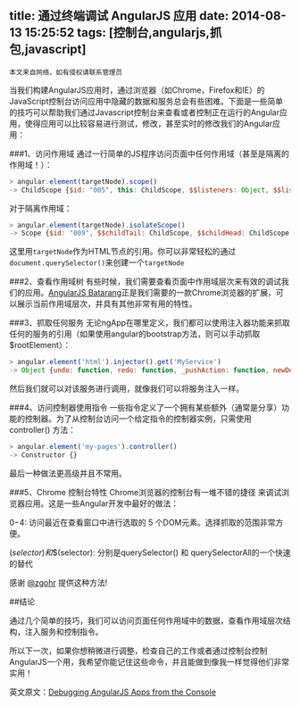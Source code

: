 title: 通过终端调试 AngularJS 应用
date: 2014-08-13 15:25:52
tags: [控制台,angularjs,抓包,javascript]
---
	本文来自网络，如有侵权请联系管理员
当我们构建AngularJS应用时，通过浏览器（如Chrome，Firefox和IE）的JavaScript控制台访问应用中隐藏的数据和服务总会有些困难。下面是一些简单的技巧可以帮助我们通过Javascript控制台来查看或者控制正在运行的Angular应用，使得应用可以比较容易进行测试，修改，甚至实时的修改我们的Angular应用：

<!--more-->
###1、访问作用域
通过一行简单的JS程序访问页面中任何作用域（甚至是隔离的作用域！）：
```Javascript
> angular.element(targetNode).scope()  
-> ChildScope {$id: "005", this: ChildScope, $$listeners: Object, $$listenerCount: Object, $parent: Scope…}  
```
对于隔离作用域：
```javascript
> angular.element(targetNode).isolateScope()  
-> Scope {$id: "009", $$childTail: ChildScope, $$childHead: ChildScope, $$prevSibling: ChildScope, $$nextSibling: Scope…} 
```
这里用`targetNode`作为HTML节点的引用。你可以非常轻松的通过`document.querySelector()`来创建一个`targetNode`

###2、查看作用域树
有些时候，我们需要查看页面中作用域层次来有效的调试我们的应用。[AngularJS Batarang](https://chrome.google.com/webstore/detail/angularjs-batarang/ighdmehidhipcmcojjgiloacoafjmpfk?hl=en)正是我们需要的一款Chrome浏览器的扩展，可以展示当前作用域层次，并具有其他非常有用的特性。
![]()

###3、抓取任何服务
无论ngApp在哪里定义，我们都可以使用注入器功能来抓取任何的服务的引用（如果使用angular的bootstrap方法，则可以手动抓取$rootElement）：
```javascript
> angular.element('html').injector().get('MyService')  
-> Object {undo: function, redo: function, _pushAction: function, newDocument: function, init: function…} 
```
然后我们就可以对该服务进行调用，就像我们可以将服务注入一样。

###4、访问控制器使用指令
一些指令定义了一个拥有某些额外（通常是分享）功能的控制器。为了从控制台访问一个给定指令的控制器实例，只需使用 controller() 方法：
```javascript
> angular.element('my-pages').controller()  
-> Constructor {} 
```
最后一种做法更高级并且不常用。

###5、Chrome 控制台特性
Chrome浏览器的控制台有一堆不错的捷径 来调试浏览器应用。这是一些Angular开发中最好的做法：

$0-$4: 访问最近在查看窗口中进行选取的 5 个DOM元素。选择抓取的范围非常方便。

$(selector)和$$(selector): 分别是querySelector() 和 querySelectorAll的一个快速的替代

感谢 [@zgohr](http://twitter.com/zgohr) 提供这种方法!

##结论

通过几个简单的技巧，我们可以访问页面任何作用域中的数据，查看作用域层次结构，注入服务和控制指令。

所以下一次，如果你想稍微进行调整，检查自己的工作或者通过控制台控制AngularJS一个用，我希望你能记住这些命令，并且能做到像我一样觉得他们非常实用！

英文原文：[Debugging AngularJS Apps from the Console](http://ionicframework.com/blog/angularjs-console/)